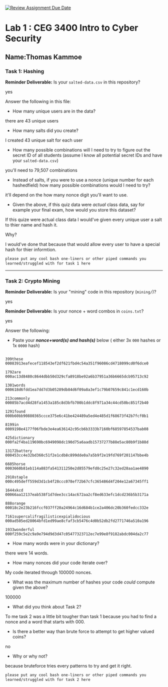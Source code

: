[![Review Assignment Due Date](https://classroom.github.com/assets/deadline-readme-button-22041afd0340ce965d47ae6ef1cefeee28c7c493a6346c4f15d667ab976d596c.svg)](https://classroom.github.com/a/SPs4PNWX)
# Lab 1 : CEG 3400 Intro to Cyber Security

## Name:Thomas Kammoe

### Task 1: Hashing

**Reminder Deliverable:** Is your `salted-data.csv` in this repository?

yes

Answer the following in this file:

* How many unique users are in the data?


 there are 43 unique users


* How many salts did you create?


I created 43 unique salt for each user


* How many possible combinations will I need to try to figure out the secret ID
  of all students (assume I know all potential secret IDs and have your
  `salted-data.csv`)


 you'll need to 79,507 combinations




* Instead of salts, if you were to use a nonce (unique number for each hashedfield) how many possible combinations would I need to try?


it'll depend on the how many nonce digit you'll want to use.


* Given the above, if this quiz data were *actual* class data, say for example
  your final exam, how would you store this dataset?


If this quize were actual class data I would've given every unique user a salt to thier name and hash it.


  Why?

I would've done that because that would allow every user to have a special hash for thier informtion.  



```bash
please put any cool bash one-liners or other piped commands you
learned/struggled with for task 1 here
```

---

### Task 2: Crypto Mining

**Reminder Deliverable:** Is your "mining" code in this repository (`mining/`)?

yes

**Reminder Deliverable:** Is your nonce + word combos in `coins.txt`?

yes


Answer the following:

* Paste your ***nonce+word(s) and hash(s)*** below ( either 3x `000` hashes or 1x `0000`
hash)

```

399these
00083913eafecef118543ef2df621fbd4c54a351f96086cd4718099cd0f6dce0

1792are
000ac13d8480c8644dbb50d329cfa8918be92a6b37951a36b6665dcb95713c92

1301words
000618d6fdd1ea7dd7d3b05289db84d6f09a8a3ef1c79b07659c841c1ecd160b

213commonly
00085b7acd4d28fa1453a185c8d3bfb700b1ddc8f971a34c44cd50bc851f2b40

1291found
000b60bb90880365ccce375e6c41be424489a5ed4e485d1f68673f42b7fcf0b1

8199in
0009198e4177f06fbde3e4ea636142c95cb6b3333b7160bf68597854537bab08

425dictionary
000fa2f4ba119690bc6949098dc190d75a6aadb15737277b88e5ac80b9f1b88d

13172battery
000453cc4e32bd360c51f2e1cdb8c899dde0a7a5b9f2e19fd769f201147bbe4b

6605horse
0003660b81eb114a883fa541311250e2d85579efd8c25e27c32ed28aa1ae4890

2918staple
000c495deff559d3d1cb4f28ccc078ef72b67cfc365486d4f204e12a67345ff1

1644xkcd
00066aa12137eab538f1d7dee3cc14ac672aa2cf8ed633efc1dcd236b5b3171a

888orange
00018c2e23b216fccf037ff20a24964c16d684b1ce2a406dc20b360fedcc332e

7161supercalifragilisticexpialidocious
000ad505ed28064bfd1ed99ae8cfaf3cb5476c4d0b52db2fd2771746a510a196

1933wonderful
000f259c5e2c9a9e794d9d3d47c05477323712ec7e99e8f9182abdc004da2c77
```

* How many words were in your dictionary?

there were 14 words.


* How many nonces did your code iterate over?

My code iterated through 100000 nonces. 


* What was the maximum number of hashes your code *could* compute given the above? 

100000


* What did you think about Task 2?

To me task 2 was a little bit tougher than task 1 because you had to find a nonce and a word that starts with 000.

* Is there a better way than brute force to attempt to get higher valued coins?

no 

* Why or why not?

because bruteforce tries every patterns to try and get it right.


```bash
please put any cool bash one-liners or other piped commands you
learned/struggled with for task 2 here
```


